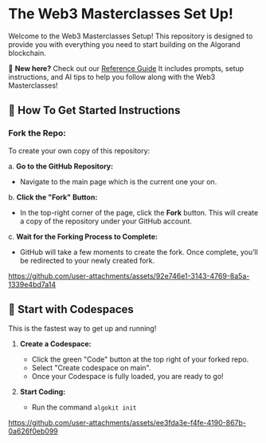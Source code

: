 # The Web3 Masterclasses Set Up!

Welcome to the Web3 Masterclasses Setup! This repository is designed to provide you with everything you need to start building on the Algorand blockchain.

📘 **New here?** Check out our [Reference Guide](https://docs.google.com/document/d/19FHGLijTwKivy14KpNYaXVLxEI_Yo97ooaGj6CxZ1fA/edit?usp=sharing)
It includes prompts, setup instructions, and AI tips to help you follow along with the Web3 Masterclasses!

## 🌟 How To Get Started Instructions

### **Fork the Repo:**

To create your own copy of this repository:

a. **Go to the GitHub Repository:**
   - Navigate to the main page which is the current one your on.

b. **Click the "Fork" Button:**
   - In the top-right corner of the page, click the **Fork** button. This will create a copy of the repository under your GitHub account.

c. **Wait for the Forking Process to Complete:**
   - GitHub will take a few moments to create the fork. Once complete, you’ll be redirected to your newly created fork.



https://github.com/user-attachments/assets/92e746e1-3143-4769-8a5a-1339e4bd7a14



## 🚀 Start with Codespaces
This is the fastest way to get up and running!

1. **Create a Codespace:**

   - Click the green "Code" button at the top right of your forked repo.
   - Select "Create codespace on main".
   - Once your Codespace is fully loaded, you are ready to go!

2. **Start Coding:**
   - Run the command ```algokit init```


https://github.com/user-attachments/assets/ee3fda3e-f4fe-4190-867b-0a626f0eb099

